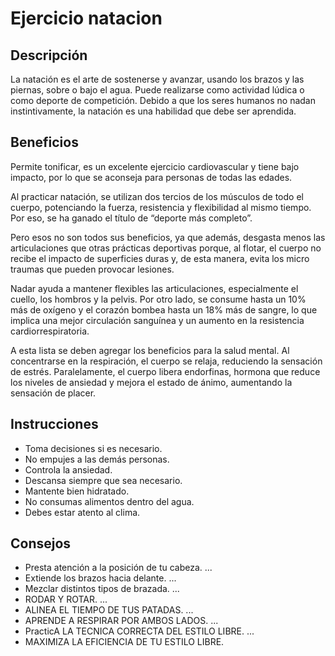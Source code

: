 # Ejercicio natacion

## Descripción

La natación es el arte de sostenerse y avanzar, usando los brazos y las piernas, sobre o bajo el agua. Puede realizarse como actividad lúdica o como deporte de competición. Debido a que los seres humanos no nadan instintivamente, la natación es una habilidad que debe ser aprendida.

## Beneficios

Permite tonificar, es un excelente ejercicio cardiovascular y tiene bajo impacto, por lo que se aconseja para personas de todas las edades.

Al practicar natación, se utilizan dos tercios de los músculos de todo el cuerpo, potenciando la fuerza, resistencia y flexibilidad al mismo tiempo. Por eso, se ha ganado el título de “deporte más completo”.

Pero esos no son todos sus beneficios, ya que además, desgasta menos las articulaciones que otras prácticas deportivas porque, al flotar, el cuerpo no recibe el impacto de superficies duras y, de esta manera, evita los micro traumas que pueden provocar lesiones.

Nadar ayuda a mantener flexibles las articulaciones, especialmente el cuello, los hombros y la pelvis. Por otro lado, se consume hasta un 10% más de oxígeno y el corazón bombea hasta un 18% más de sangre, lo que implica una mejor circulación sanguínea y un aumento en la resistencia cardiorrespiratoria.

A esta lista se deben agregar los beneficios para la salud mental. Al concentrarse en la respiración, el cuerpo se relaja, reduciendo la sensación de estrés. Paralelamente, el cuerpo libera endorfinas, hormona que reduce los niveles de ansiedad y mejora el estado de ánimo, aumentando la sensación de placer.

## Instrucciones

- Toma decisiones si es necesario.
- No empujes a las demás personas.
- Controla la ansiedad.
- Descansa siempre que sea necesario.
- Mantente bien hidratado.
- No consumas alimentos dentro del agua.
- Debes estar atento al clima.

## Consejos

- Presta atención a la posición de tu cabeza. ...
- Extiende los brazos hacia delante. ...
- Mezclar distintos tipos de brazada. ...
- RODAR Y ROTAR. ...
- ALINEA EL TIEMPO DE TUS PATADAS. ...
- APRENDE A RESPIRAR POR AMBOS LADOS. ...
- PracticA LA TECNICA CORRECTA DEL ESTILO LIBRE. ...
- MAXIMIZA LA EFICIENCIA DE TU ESTILO LIBRE.

